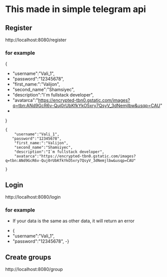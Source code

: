 <!-- Boburshoh Khusanov-->

# This made in simple telegram api

## Register 
http://localhost:8080/register

### for example
{
-    "username":"Vali_1",
-   "password":"12345678",
-    "first_name:":"Valijon",
-    "second_name":"Shamsiyec",
-    "description":"I`m fullstack developer",
-    "avatarca":"https://encrypted-tbn0.gstatic.com/images?q=tbn:ANd9GcR6v-Quj0rUbKfkYkO5xry7QsyV_3dNemjlbw&usqp=CAU"
-
}
```
{
    "username":"Vali_1",
   "password":"12345678",
    "first_name:":"Valijon",
    "second_name":"Shamsiyec",
    "description":"I`m fullstack developer",
    "avatarca":"https://encrypted-tbn0.gstatic.com/images?q=tbn:ANd9GcR6v-Quj0rUbKfkYkO5xry7QsyV_3dNemjlbw&usqp=CAU"

}
```

## Login 
http://localhost:8080/login

### for example
+ If your data is the same as other data, it will return an error
- {
-    "username":"Vali_1",
-    "password":"12345678",
-}

## Create groups
http://localhost:8080/group
